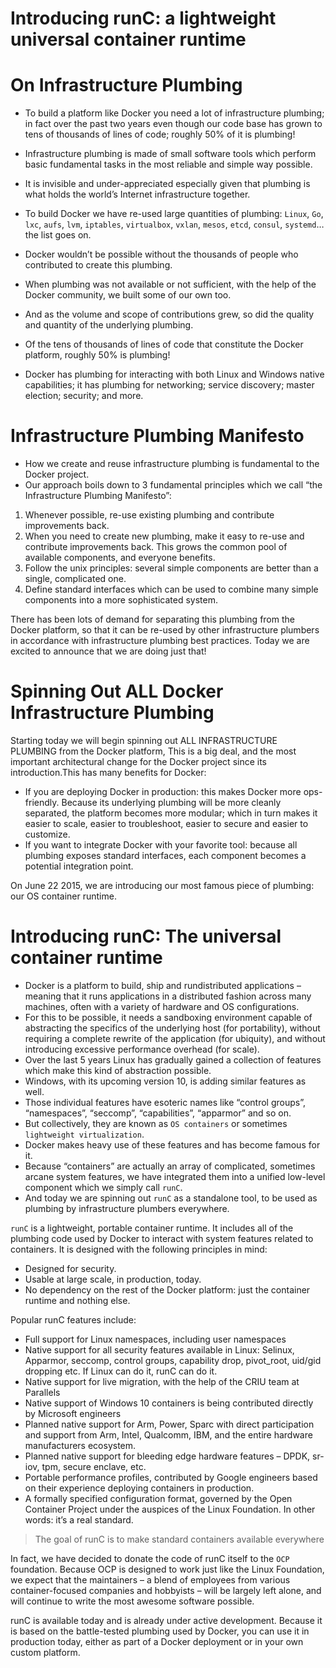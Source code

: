 # Introducing runC: a lightweight universal container runtime
# On Infrastructure Plumbing
- To build a platform like Docker you need a lot of infrastructure plumbing; in fact over the past two years even though our code base has grown to tens of thousands of lines of code; roughly 50% of it is plumbing! 
- Infrastructure plumbing is made of small software tools which perform basic fundamental tasks in the most reliable and simple way possible. 
- It is invisible and under-appreciated especially given that plumbing is what holds the world’s Internet infrastructure together.

- To build Docker we have re-used large quantities of plumbing: `Linux`, `Go`, `lxc`, `aufs`, `lvm`, `iptables`, `virtualbox`, `vxlan`, `mesos`, `etcd`, `consul`, `systemd`… the list goes on. 
- Docker wouldn’t be possible without the thousands of people who contributed to create this plumbing.
- When plumbing was not available or not sufficient, with the help of the Docker community, we built some of our own too. 
- And as the volume and scope of contributions grew, so did the quality and quantity of the underlying plumbing. 
- Of the tens of thousands of lines of code that constitute the Docker platform, roughly 50% is plumbing! 
- Docker has plumbing for interacting with both Linux and Windows native capabilities; it has plumbing for networking; service discovery; master election; security; and more.

# Infrastructure Plumbing Manifesto
- How we create and reuse infrastructure plumbing is fundamental to the Docker project. 
- Our approach boils down to 3 fundamental principles which we call “the Infrastructure Plumbing Manifesto”:
1. Whenever possible, re-use existing plumbing and contribute improvements back.
2. When you need to create new plumbing, make it easy to re-use and contribute improvements back. This grows the common pool of available components, and everyone benefits.
3. Follow the unix principles: several simple components are better than a single, complicated one.
4. Define standard interfaces which can be used to combine many simple components into a more sophisticated system.

There has been lots of demand for separating this plumbing from the Docker platform, so that it can be re-used by other infrastructure plumbers in accordance with infrastructure plumbing best practices. Today we are excited to announce that we are doing just that!

# Spinning Out ALL Docker Infrastructure Plumbing
Starting today we will begin spinning out ALL INFRASTRUCTURE PLUMBING from the Docker platform, This is a big deal, and the most important architectural change for the Docker project since its introduction.This has many benefits for Docker:
- If you are deploying Docker in production: this makes Docker more ops-friendly. Because its underlying plumbing will be more cleanly separated, the platform becomes more modular; which in turn makes it easier to scale, easier to troubleshoot, easier to secure and easier to customize.
- If you want to integrate Docker with your favorite tool: because all plumbing exposes standard interfaces, each component becomes a potential integration point.

On June 22 2015, we are introducing our most famous piece of plumbing: our OS container runtime.
# Introducing runC: The universal container runtime
- Docker is a platform to build, ship and rundistributed applications – meaning that it runs applications in a distributed fashion across many machines, often with a variety of hardware and OS configurations. 
- For this to be possible, it needs a sandboxing environment capable of abstracting the specifics of the underlying host (for portability), without requiring a complete rewrite of the application (for ubiquity), and without introducing excessive performance overhead (for scale).
- Over the last 5 years Linux has gradually gained a collection of features which make this kind of abstraction possible. 
- Windows, with its upcoming version 10, is adding similar features as well. 
- Those individual features have esoteric names like “control groups”, “namespaces”, “seccomp”, “capabilities”, “apparmor” and so on. 
- But collectively, they are known as `OS containers` or sometimes `lightweight virtualization`.
- Docker makes heavy use of these features and has become famous for it. 
- Because “containers” are actually an array of complicated, sometimes arcane system features, we have integrated them into a unified low-level component which we simply call `runC`. 
- And today we are spinning out `runC` as a standalone tool, to be used as plumbing by infrastructure plumbers everywhere.

`runC` is a lightweight, portable container runtime. It includes all of the plumbing code used by Docker to interact with system features related to containers. It is designed with the following principles in mind:
- Designed for security.
- Usable at large scale, in production, today.
- No dependency on the rest of the Docker platform: just the container runtime and nothing else.

Popular runC features include:
- Full support for Linux namespaces, including user namespaces
- Native support for all security features available in Linux: Selinux, Apparmor, seccomp, control groups, capability drop, pivot_root, uid/gid dropping etc. If Linux can do it, runC can do it.
- Native support for live migration, with the help of the CRIU team at Parallels
- Native support of Windows 10 containers is being contributed directly by Microsoft engineers
- Planned native support for Arm, Power, Sparc with direct participation and support from Arm, Intel, Qualcomm, IBM, and the entire hardware manufacturers ecosystem.
- Planned native support for bleeding edge hardware features – DPDK, sr-iov, tpm, secure enclave, etc.
- Portable performance profiles, contributed by Google engineers based on their experience deploying containers in production.
- A formally specified configuration format, governed by the Open Container Project  under the auspices of the Linux Foundation. In other words: it’s a real standard.

> The goal of runC is to make standard containers available everywhere

In fact, we have decided to donate the code of runC itself to the `OCP` foundation. Because OCP is designed to work just like the Linux Foundation, we expect that the maintainers – a blend of employees from various container-focused companies and hobbyists – will be largely left alone, and will continue to write the most awesome software possible.

runC is available today and is already under active development. Because it is based on the battle-tested plumbing used by Docker, you can use it in production today, either as part of a Docker deployment or in your own custom platform. 




























